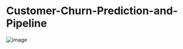 # Customer-Churn-Prediction-and-Pipeline

![image](https://github.com/user-attachments/assets/96045d61-a5ce-4d6f-83d8-e5ec1dad9f08)
